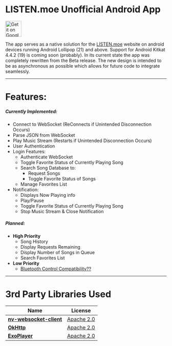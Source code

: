 # LISTEN.moe Unofficial Android App

<a href="https://play.google.com/store/apps/details?id=jcotter.listenmoe">
  <img height="50" alt="Get it on Google Play"
       src="https://play.google.com/intl/en_us/badges/images/apps/en-play-badge.png" />
</a>

The app serves as a native solution for the [LISTEN.moe](https://listen.moe/#/home "LISTEN.moe Homepage") website on android devices running Android Lollipop (21) and above. Support for Android Kitkat 4.4.2 (19) is coming soon (probably).
In its current state the app was completely rewritten from the Beta release. The new design is intended to be as asynchronous as possible which allows for future code to integrate seamlessly.

***

# Features:

##### Currently Implemented:
- Connect to WebSocket (ReConnects if Unintended Disconnection Occurs)
- Parse JSON from WebSocket
- Play Music Stream (Restarts if Unintended Disconnection Occurs)
- User Authentication
- Login Features:
    * Authenticate WebSocket
    * Toggle Favorite Status of Currently Playing Song
    * Search Song Database to:
        * Request Songs
        * Toggle Favorite Status of Songs
    * Manage Favorites List
- Notification:
    * Displays Now Playing info
    * Play/Pause
    * Toggle Favorite Status of Currently Playing Song
    * Stop Music Stream & Close Notification

##### Planned:
-  __High Priority__
    * Song History
    * Display Requests Remaining
    * Display Number of Songs in Queue
	* Search Favorites List
- __Low Priority__
    * [Bluetooth Control Compatibility?? ](https://snag.gy/tiYgwn.jpg)

***

# 3rd Party Libraries Used

[Apache 2.0]:https://www.apache.org/licenses/LICENSE-2.0

| Name | License |
| --- | --- |
| [__nv-websocket-client__](https://github.com/TakahikoKawasaki/nv-websocket-client) | [Apache 2.0] |
| [__OkHttp__](https://github.com/square/okhttp) | [Apache 2.0] |
| [__ExoPlayer__](https://github.com/google/ExoPlayer) | [Apache 2.0] |
